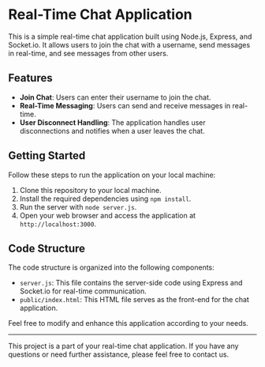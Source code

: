 # Real-Time Chat Application

This is a simple real-time chat application built using Node.js, Express, and Socket.io. It allows users to join the chat with a username, send messages in real-time, and see messages from other users.

## Features

- **Join Chat**: Users can enter their username to join the chat.
- **Real-Time Messaging**: Users can send and receive messages in real-time.
- **User Disconnect Handling**: The application handles user disconnections and notifies when a user leaves the chat.

## Getting Started

Follow these steps to run the application on your local machine:

1. Clone this repository to your local machine.
2. Install the required dependencies using `npm install`.
3. Run the server with `node server.js`.
4. Open your web browser and access the application at `http://localhost:3000`.

## Code Structure

The code structure is organized into the following components:

- `server.js`: This file contains the server-side code using Express and Socket.io for real-time communication.
- `public/index.html`: This HTML file serves as the front-end for the chat application.

Feel free to modify and enhance this application according to your needs.

---

This project is a part of your real-time chat application. If you have any questions or need further assistance, please feel free to contact us.
